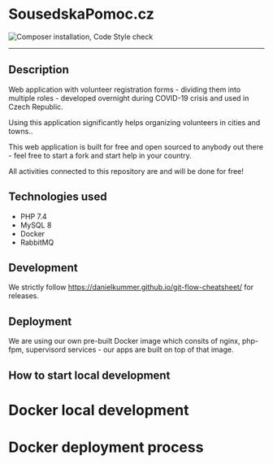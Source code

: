# SousedskaPomoc.cz

![Composer installation, Code Style check](https://github.com/sousedskapomoc/sousedskapomoc_cz/workflows/Composer%20installation,%20Code%20Style%20check/badge.svg?branch=master)

------

## Description

Web application with volunteer registration forms - dividing them into multiple roles - developed overnight during COVID-19 crisis and used in Czech Republic.

Using this application significantly helps organizing volunteers in cities and towns..

This web application is built for free and open sourced to anybody out there - feel free to start a fork and start help in your country.

All activities connected to this repository are and will be done for free!

## Technologies used

 - PHP 7.4
 - MySQL 8
 - Docker
 - RabbitMQ

## Development

We strictly follow https://danielkummer.github.io/git-flow-cheatsheet/ for releases.

## Deployment

We are using our own pre-built Docker image which consits of nginx, php-fpm, supervisord services - our apps are built on top of that image.

## How to start local development

Docker local development
========================

Docker deployment process
=========================
